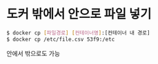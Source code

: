 # 도커 밖에서 안으로 파일 넣기

```bash
$ docker cp [파일경로] [컨테이너명]:[컨테이너 내 경로]
$ docker cp /etc/file.csv 53f9:/etc
```

안에서 밖으로도 가능
